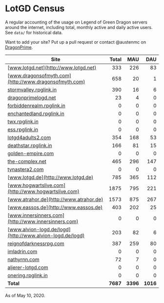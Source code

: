 # LotGD Census
A regular accounting of the usage on Legend of Green Dragon servers around the internet, including total, monthly active and daily active users. See `data/` for historical data.

Want to add your site? Put up a pull request or contact @austenmc on [DragonPrime](http://dragonprime.net).


Site | Total | MAU | DAU
--- | ---:| ---:| ---:
[www.lotgd.net](http://www.lotgd.net)|333|226|83
[www.dragonsofmyth.com](http://www.dragonsofmyth.com)|658|20|1
[stormvalley.rpglink.in](http://stormvalley.rpglink.in)|390|16|6
[dragonprimelogd.net](http://dragonprimelogd.net)|23|4|0
[forbiddenrealm.rpglink.in](http://forbiddenrealm.rpglink.in)|0|0|0
[enchantedland.rpglink.in](http://enchantedland.rpglink.in)|0|0|0
[twx.rpglink.in](http://twx.rpglink.in)|0|0|0
[ess.rpglink.in](http://ess.rpglink.in)|0|0|0
[lotgd4adults2.com](http://lotgd4adults2.com)|354|168|53
[deathstar.rpglink.in](http://deathstar.rpglink.in)|166|81|15
[golden-empire.com](http://golden-empire.com)|0|0|0
[the-complex.net](http://the-complex.net)|465|296|147
[tynastera2.com](http://tynastera2.com)|0|0|0
[www.lotgd.de](http://www.lotgd.de)|785|365|112
[www.hogwartslive.com](http://www.hogwartslive.com)|1875|795|221
[www.atrahor.de](http://www.atrahor.de)|1573|875|267
[www.eassos.de](http://www.eassos.de)|403|202|25
[www.innersinners.com](http://www.innersinners.com)|0|0|0
[www.alvion-logd.de/logd](http://www.alvion-logd.de/logd)|203|82|6
[reignofdarknessrpg.com](http://reignofdarknessrpg.com)|387|259|80
[imladrin.com](http://imladrin.com)|0|0|0
[nathyrnn.com](http://nathyrnn.com)|72|7|0
[aljerer-lotgd.com](http://aljerer-lotgd.com)|0|0|0
[onering.rpglink.in](http://onering.rpglink.in)|0|0|0
**Total**|**7687**|**3396**|**1016**

As of May 10, 2020.
